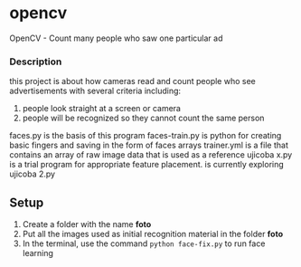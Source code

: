 # opencv
OpenCV - Count many people who saw one particular ad 
### Description
this project is about how cameras read and count people who see advertisements with several criteria including:
1. people look straight at a screen or camera
2. people will be recognized so they cannot count the same person

faces.py is the basis of this program
faces-train.py is python for creating basic fingers and saving in the form of faces arrays
trainer.yml is a file that contains an array of raw image data that is used as a reference
ujicoba x.py is a trial program for appropriate feature placement. is currently exploring ujicoba 2.py

## Setup
1. Create a folder with the name **foto**
2. Put all the images used as initial recognition material in the folder **foto**
3. In the terminal, use the command `python face-fix.py` to run face learning
